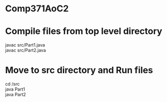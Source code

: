 # Comp371AoC2

# Compile files from top level directory
javac src/Part1.java\
javac src/Part2.java

# Move to src directory and Run files 
cd /src \
java Part1\
java Part2
